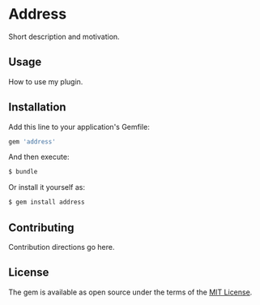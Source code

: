 # Address
Short description and motivation.

## Usage
How to use my plugin.

## Installation
Add this line to your application's Gemfile:

```ruby
gem 'address'
```

And then execute:
```bash
$ bundle
```

Or install it yourself as:
```bash
$ gem install address
```

## Contributing
Contribution directions go here.

## License
The gem is available as open source under the terms of the [MIT License](http://opensource.org/licenses/MIT).
